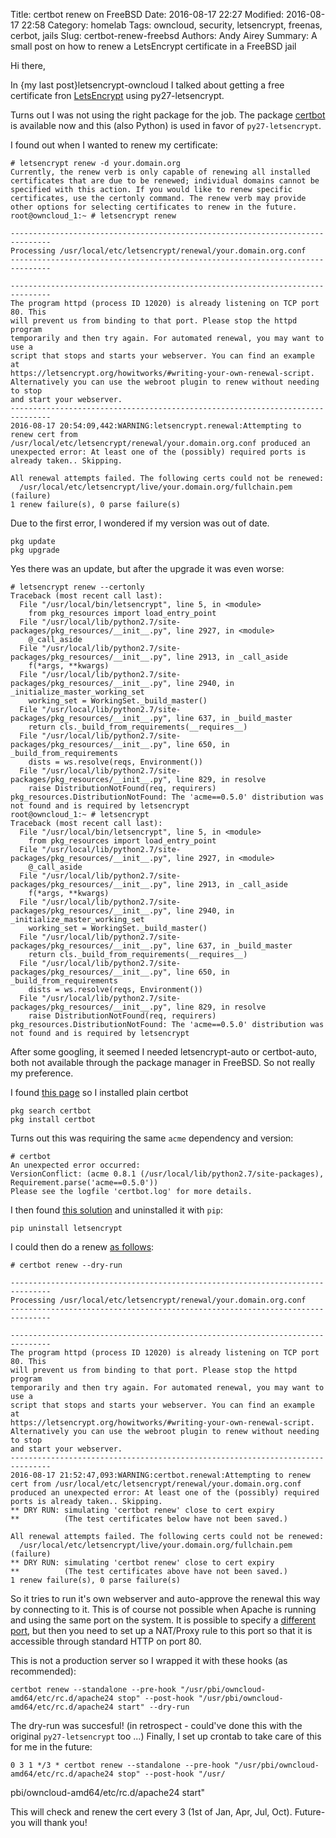 Title: certbot renew on FreeBSD
Date: 2016-08-17 22:27
Modified: 2016-08-17 22:58
Category: homelab
Tags: owncloud, security, letsencrypt, freenas, cerbot, jails
Slug: certbot-renew-freebsd
Authors: Andy Airey
Summary: A small post on how to renew a LetsEncrypt certificate in a FreeBSD jail

Hi there,


In {my last post}letsencrypt-owncloud I talked about getting a free certificate fron [LetsEncrypt](https://letsencrypt.org/) using py27-letsencrypt.

Turns out I was not using the right package for the job.
The package [certbot](https://certbot.eff.org/docs/using.html) is available now and this (also Python) is used in favor of `py27-letsencrypt`.

I found out when I wanted to renew my certificate:

    # letsencrypt renew -d your.domain.org
    Currently, the renew verb is only capable of renewing all installed certificates that are due to be renewed; individual domains cannot be specified with this action. If you would like to renew specific certificates, use the certonly command. The renew verb may provide other options for selecting certificates to renew in the future.
    root@owncloud_1:~ # letsencrypt renew

    -------------------------------------------------------------------------------
    Processing /usr/local/etc/letsencrypt/renewal/your.domain.org.conf
    -------------------------------------------------------------------------------

    -------------------------------------------------------------------------------
    The program httpd (process ID 12020) is already listening on TCP port 80. This
    will prevent us from binding to that port. Please stop the httpd program
    temporarily and then try again. For automated renewal, you may want to use a
    script that stops and starts your webserver. You can find an example at
    https://letsencrypt.org/howitworks/#writing-your-own-renewal-script.
    Alternatively you can use the webroot plugin to renew without needing to stop
    and start your webserver.
    -------------------------------------------------------------------------------
    2016-08-17 20:54:09,442:WARNING:letsencrypt.renewal:Attempting to renew cert from /usr/local/etc/letsencrypt/renewal/your.domain.org.conf produced an unexpected error: At least one of the (possibly) required ports is already taken.. Skipping.

    All renewal attempts failed. The following certs could not be renewed:
      /usr/local/etc/letsencrypt/live/your.domain.org/fullchain.pem (failure)
    1 renew failure(s), 0 parse failure(s)


Due to the first error, I wondered if my version was out of date.

    pkg update
    pkg upgrade

Yes there was an update, but after the upgrade it was even worse:

    # letsencrypt renew --certonly
    Traceback (most recent call last):
      File "/usr/local/bin/letsencrypt", line 5, in <module>
        from pkg_resources import load_entry_point
      File "/usr/local/lib/python2.7/site-packages/pkg_resources/__init__.py", line 2927, in <module>
        @_call_aside
      File "/usr/local/lib/python2.7/site-packages/pkg_resources/__init__.py", line 2913, in _call_aside
        f(*args, **kwargs)
      File "/usr/local/lib/python2.7/site-packages/pkg_resources/__init__.py", line 2940, in _initialize_master_working_set
        working_set = WorkingSet._build_master()
      File "/usr/local/lib/python2.7/site-packages/pkg_resources/__init__.py", line 637, in _build_master
        return cls._build_from_requirements(__requires__)
      File "/usr/local/lib/python2.7/site-packages/pkg_resources/__init__.py", line 650, in _build_from_requirements
        dists = ws.resolve(reqs, Environment())
      File "/usr/local/lib/python2.7/site-packages/pkg_resources/__init__.py", line 829, in resolve
        raise DistributionNotFound(req, requirers)
    pkg_resources.DistributionNotFound: The 'acme==0.5.0' distribution was not found and is required by letsencrypt
    root@owncloud_1:~ # letsencrypt
    Traceback (most recent call last):
      File "/usr/local/bin/letsencrypt", line 5, in <module>
        from pkg_resources import load_entry_point
      File "/usr/local/lib/python2.7/site-packages/pkg_resources/__init__.py", line 2927, in <module>
        @_call_aside
      File "/usr/local/lib/python2.7/site-packages/pkg_resources/__init__.py", line 2913, in _call_aside
        f(*args, **kwargs)
      File "/usr/local/lib/python2.7/site-packages/pkg_resources/__init__.py", line 2940, in _initialize_master_working_set
        working_set = WorkingSet._build_master()
      File "/usr/local/lib/python2.7/site-packages/pkg_resources/__init__.py", line 637, in _build_master
        return cls._build_from_requirements(__requires__)
      File "/usr/local/lib/python2.7/site-packages/pkg_resources/__init__.py", line 650, in _build_from_requirements
        dists = ws.resolve(reqs, Environment())
      File "/usr/local/lib/python2.7/site-packages/pkg_resources/__init__.py", line 829, in resolve
        raise DistributionNotFound(req, requirers)
    pkg_resources.DistributionNotFound: The 'acme==0.5.0' distribution was not found and is required by letsencrypt


After some googling, it seemed I needed letsencrypt-auto or certbot-auto, both not available through the package manager in FreeBSD. So not really my preference.

I found [this page](https://certbot.eff.org/all-instructions/#freebsd-apache) so I installed plain certbot

    pkg search certbot
    pkg install certbot

Turns out this was requiring the same `acme` dependency and version:

    # certbot
    An unexpected error occurred:
    VersionConflict: (acme 0.8.1 (/usr/local/lib/python2.7/site-packages), Requirement.parse('acme==0.5.0'))
    Please see the logfile 'certbot.log' for more details.


I then found [this solution](https://github.com/certbot/certbot/issues/3221) and uninstalled it with `pip`:

    pip uninstall letsencrypt

I could then do a renew [as follows](https://certbot.eff.org/docs/using.html):

    # certbot renew --dry-run

    -------------------------------------------------------------------------------
    Processing /usr/local/etc/letsencrypt/renewal/your.domain.org.conf
    -------------------------------------------------------------------------------

    -------------------------------------------------------------------------------
    The program httpd (process ID 12020) is already listening on TCP port 80. This
    will prevent us from binding to that port. Please stop the httpd program
    temporarily and then try again. For automated renewal, you may want to use a
    script that stops and starts your webserver. You can find an example at
    https://letsencrypt.org/howitworks/#writing-your-own-renewal-script.
    Alternatively you can use the webroot plugin to renew without needing to stop
    and start your webserver.
    -------------------------------------------------------------------------------
    2016-08-17 21:52:47,093:WARNING:certbot.renewal:Attempting to renew cert from /usr/local/etc/letsencrypt/renewal/your.domain.org.conf produced an unexpected error: At least one of the (possibly) required ports is already taken.. Skipping.
    ** DRY RUN: simulating 'certbot renew' close to cert expiry
    **          (The test certificates below have not been saved.)

    All renewal attempts failed. The following certs could not be renewed:
      /usr/local/etc/letsencrypt/live/your.domain.org/fullchain.pem (failure)
    ** DRY RUN: simulating 'certbot renew' close to cert expiry
    **          (The test certificates above have not been saved.)
    1 renew failure(s), 0 parse failure(s)

So it tries to run it's own webserver and auto-approve the renewal this way by connecting to it.
This is of course not possible when Apache is running and using the same port on the system.
It is possible to specify a [different port](https://community.letsencrypt.org/t/le-client-needs-to-bind-to-port-80-which-im-already-using/2739/10), but then you need to set up a NAT/Proxy rule to this port so that it is accessible through standard HTTP on port 80.

This is not a production server so I wrapped it with these hooks (as recommended):

    certbot renew --standalone --pre-hook "/usr/pbi/owncloud-amd64/etc/rc.d/apache24 stop" --post-hook "/usr/pbi/owncloud-amd64/etc/rc.d/apache24 start" --dry-run

The dry-run was succesful! (in retrospect - could've done this with the original `py27-letsencrypt` too ...)
Finally, I set up crontab to take care of this for me in the future:

    0 3 1 */3 * certbot renew --standalone --pre-hook "/usr/pbi/owncloud-amd64/etc/rc.d/apache24 stop" --post-hook "/usr/
pbi/owncloud-amd64/etc/rc.d/apache24 start"

This will check and renew the cert every 3 (1st of Jan, Apr, Jul, Oct). 
Future-you will thank you!